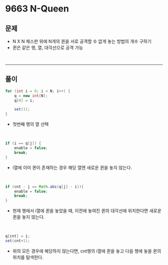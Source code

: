 # 9663 N-Queen
## 문제
- N X N 체스판 위에 N개의 퀸을 서로 공격할 수 없게 놓는 방법의 개수 구하기
- 퀸은 같은 행, 열, 대각선으로 공격 가능

&nbsp;

---
## 풀이
``` java
for (int i = 0; i < N; i++) {
    q = new int[N];
    q[0] = i;

    set(1);
}
```
- 첫번째 행의 열 선택

&nbsp;

``` java
if (i == q[j]) {
    enable = false;
    break;
}
```
- i열에 이미 퀸이 존재하는 경우 해당 열엔 새로운 퀸을 놓지 않는다.

&nbsp;

``` java
if (cnt - j == Math.abs(q[j] - i)){
    enable = false;
    break;
}
```
- 현재 행에서 i열에 퀸을 놓았을 때, 이전에 놓여진 퀸의 대각선에 위치한다면 새로운 퀸을 놓지 않는다.

&nbsp;

``` java
q[cnt] = i;
set(cnt+1);
```
- 위의 모든 경우에 해당하지 않는다면, cnt행의 i열에 퀸을 놓고 다음 행에 놓을 퀸의 위치를 탐색한다.